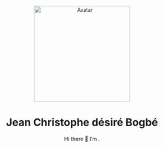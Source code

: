 <p align="center">
  <a href="https://github.com/jeanchristophe-Git">
    <img src="https://avatars.githubusercontent.com/u/156956277?v=4" alt="Avatar" width="260" height="260">
  </a>

  <h1 align="center">Jean Christophe désiré Bogbé</h1>

  <p align="center">
    Hi there 👋 I’m .
    <br />
    <br />



 
